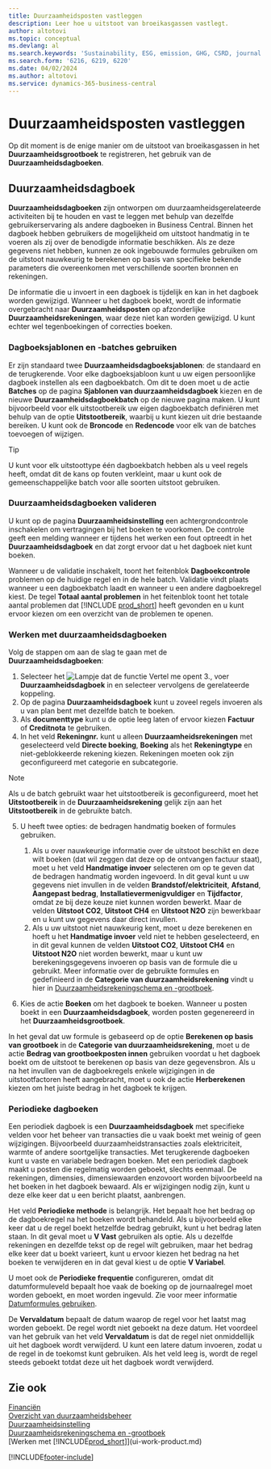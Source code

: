 ```yaml
---
title: Duurzaamheidsposten vastleggen
description: Leer hoe u uitstoot van broeikasgassen vastlegt.
author: altotovi
ms.topic: conceptual
ms.devlang: al
ms.search.keywords: 'Sustainability, ESG, emission, GHG, CSRD, journal'
ms.search.form: '6216, 6219, 6220'
ms.date: 04/02/2024
ms.author: altotovi
ms.service: dynamics-365-business-central
---
```


# <a name="how-to-record-sustainability-entries"></a>Duurzaamheidsposten vastleggen

Op dit moment is de enige manier om de uitstoot van broeikasgassen in het **Duurzaamheidsgrootboek** te registreren, het gebruik van de **Duurzaamheidsdagboeken**.   

## <a name="sustainability-journal"></a>Duurzaamheidsdagboek

**Duurzaamheidsdagboeken** zijn ontworpen om duurzaamheidsgerelateerde activiteiten bij te houden en vast te leggen met behulp van dezelfde gebruikerservaring als andere dagboeken in Business Central. Binnen het dagboek hebben gebruikers de mogelijkheid om uitstoot handmatig in te voeren als zij over de benodigde informatie beschikken. Als ze deze gegevens niet hebben, kunnen ze ook ingebouwde formules gebruiken om de uitstoot nauwkeurig te berekenen op basis van specifieke bekende parameters die overeenkomen met verschillende soorten bronnen en rekeningen. 

De informatie die u invoert in een dagboek is tijdelijk en kan in het dagboek worden gewijzigd. Wanneer u het dagboek boekt, wordt de informatie overgebracht naar **Duurzaamheidsposten** op afzonderlijke **Duurzaamheidsrekeningen**, waar deze niet kan worden gewijzigd. U kunt echter wel tegenboekingen of correcties boeken.  

### <a name="use-journal-templates-and-batches"></a>Dagboeksjablonen en -batches gebruiken

Er zijn standaard twee **Duurzaamheidsdagboeksjablonen**: de standaard en de terugkerende. Voor elke dagboeksjabloon kunt u uw eigen persoonlijke dagboek instellen als een dagboekbatch. Om dit te doen moet u de actie **Batches** op de pagina **Sjablonen van duurzaamheidsdagboek** kiezen en de nieuwe **Duurzaamheidsdagboekbatch** op de nieuwe pagina maken. U kunt bijvoorbeeld voor elk uitstootbereik uw eigen dagboekbatch definiëren met behulp van de optie **Uitstootbereik**, waarbij u kunt kiezen uit drie bestaande bereiken. U kunt ook de **Broncode** en **Redencode** voor elk van de batches toevoegen of wijzigen. 

>[!TIP]
>U kunt voor elk uitstoottype één dagboekbatch hebben als u veel regels heeft, omdat dit de kans op fouten verkleint, maar u kunt ook de gemeenschappelijke batch voor alle soorten uitstoot gebruiken.   

### <a name="validating-sustainability-journals"></a>Duurzaamheidsdagboeken valideren

U kunt op de pagina **Duurzaamheidsinstelling** een achtergrondcontrole inschakelen om vertragingen bij het boeken te voorkomen. De controle geeft een melding wanneer er tijdens het werken een fout optreedt in het **Duurzaamheidsdagboek** en dat zorgt ervoor dat u het dagboek niet kunt boeken.  

Wanneer u de validatie inschakelt, toont het feitenblok **Dagboekcontrole** problemen op de huidige regel en in de hele batch. Validatie vindt plaats wanneer u een dagboekbatch laadt en wanneer u een andere dagboekregel kiest. De tegel **Totaal aantal problemen** in het feitenblok toont het totale aantal problemen dat [!INCLUDE [prod_short](includes/prod_short.md)] heeft gevonden en u kunt ervoor kiezen om een overzicht van de problemen te openen. 

### <a name="work-with-sustainability-journals"></a>Werken met duurzaamheidsdagboeken

Volg de stappen om aan de slag te gaan met de **Duurzaamheidsdagboeken**:   

1. Selecteer het ![Lampje dat de functie Vertel me opent 3.](media/ui-search/search_small.png "Vertel me wat u wilt doen"), voer **Duurzaamheidsdagboek** in en selecteer vervolgens de gerelateerde koppeling. 
2. Op de pagina **Duurzaamheidsdagboek** kunt u zoveel regels invoeren als u van plan bent met dezelfde batch te boeken.  
3. Als **documenttype** kunt u de optie leeg laten of ervoor kiezen **Factuur** of **Creditnota** te gebruiken.  
4. In het veld **Rekeningnr.** kunt u alleen **Duurzaamheidsrekeningen** met geselecteerd veld **Directe boeking**, **Boeking** als het **Rekeningtype** en niet-geblokkeerde rekening kiezen. Rekeningen moeten ook zijn geconfigureerd met categorie en subcategorie.  

>[!NOTE]
>Als u de batch gebruikt waar het uitstootbereik is geconfigureerd, moet het **Uitstootbereik** in de **Duurzaamheidsrekening** gelijk zijn aan het **Uitstootbereik** in de gebruikte batch.  

5. U heeft twee opties: de bedragen handmatig boeken of formules gebruiken.   

    1. Als u over nauwkeurige informatie over de uitstoot beschikt en deze wilt boeken (dat wil zeggen dat deze op de ontvangen factuur staat), moet u het veld **Handmatige invoer** selecteren om op te geven dat de bedragen handmatig worden ingevoerd. In dit geval kunt u uw gegevens niet invullen in de velden **Brandstof/elektriciteit**, **Afstand**, **Aangepast bedrag**, **Installatievermenigvuldiger** en **Tijdfactor**, omdat ze bij deze keuze niet kunnen worden bewerkt. Maar de velden **Uitstoot CO2**, **Uitstoot CH4** en **Uitstoot N2O** zijn bewerkbaar en u kunt uw gegevens daar direct invullen. 
    2. Als u uw uitstoot niet nauwkeurig kent, moet u deze berekenen en hoeft u het **Handmatige invoer** veld niet te hebben geselecteerd, en in dit geval kunnen de velden **Uitstoot CO2**, **Uitstoot CH4** en **Uitstoot N2O** niet worden bewerkt, maar u kunt uw berekeningsgegevens invoeren op basis van de formule die u gebruikt. Meer informatie over de gebruikte formules en gedefinieerd in de **Categorie van duurzaamheidsrekening** vindt u hier in [Duurzaamheidsrekeningschema en -grootboek](finance-sustainability-accounts-ledger.md#account-categories).
    
7. Kies de actie **Boeken** om het dagboek te boeken. Wanneer u posten boekt in een **Duurzaamheidsdagboek**, worden posten gegenereerd in het **Duurzaamheidsgrootboek**. 

In het geval dat uw formule is gebaseerd op de optie **Berekenen op basis van grootboek** in de **Categorie van duurzaamheidsrekening**, moet u de actie **Bedrag van grootboekposten innen** gebruiken voordat u het dagboek boekt om de uitstoot te berekenen op basis van deze gegevensbron. Als u na het invullen van de dagboekregels enkele wijzigingen in de uitstootfactoren heeft aangebracht, moet u ook de actie **Herberekenen** kiezen om het juiste bedrag in het dagboek te krijgen.  

### <a name="recurring-journals"></a>Periodieke dagboeken

Een periodiek dagboek is een **Duurzaamheidsdagboek** met specifieke velden voor het beheer van transacties die u vaak boekt met weinig of geen wijzigingen. Bijvoorbeeld duurzaamheidstransacties zoals elektriciteit, warmte of andere soortgelijke transacties. Met terugkerende dagboeken kunt u vaste en variabele bedragen boeken. Met een periodiek dagboek maakt u posten die regelmatig worden geboekt, slechts eenmaal. De rekeningen, dimensies, dimensiewaarden enzovoort worden bijvoorbeeld na het boeken in het dagboek bewaard. Als er wijzigingen nodig zijn, kunt u deze elke keer dat u een bericht plaatst, aanbrengen. 

Het veld **Periodieke methode** is belangrijk. Het bepaalt hoe het bedrag op de dagboekregel na het boeken wordt behandeld. Als u bijvoorbeeld elke keer dat u de regel boekt hetzelfde bedrag gebruikt, kunt u het bedrag laten staan. In dit geval moet u **V Vast** gebruiken als optie. Als u dezelfde rekeningen en dezelfde tekst op de regel wilt gebruiken, maar het bedrag elke keer dat u boekt varieert, kunt u ervoor kiezen het bedrag na het boeken te verwijderen en in dat geval kiest u de optie **V Variabel**. 

U moet ook de **Periodieke frequentie** configureren, omdat dit datumformuleveld bepaalt hoe vaak de boeking op de journaalregel moet worden geboekt, en moet worden ingevuld. Zie voor meer informatie [Datumformules gebruiken](ui-enter-date-ranges.md#use-date-formulas).  

De **Vervaldatum** bepaalt de datum waarop de regel voor het laatst mag worden geboekt. De regel wordt niet geboekt na deze datum. Het voordeel van het gebruik van het veld **Vervaldatum** is dat de regel niet onmiddellijk uit het dagboek wordt verwijderd. U kunt een latere datum invoeren, zodat u de regel in de toekomst kunt gebruiken. Als het veld leeg is, wordt de regel steeds geboekt totdat deze uit het dagboek wordt verwijderd.  

## <a name="see-also"></a>Zie ook
[Financiën](finance.md)    
[Overzicht van duurzaamheidsbeheer](finance-manage-sustainability.md)   
[Duurzaamheidsinstelling](finance-sustainability-setup.md)   
[Duurzaamheidsrekeningschema en -grootboek](finance-sustainability-accounts-ledger.md)   
[Werken met [!INCLUDE[prod_short](includes/prod_short.md)]](ui-work-product.md)   

[!INCLUDE[footer-include](includes/footer-banner.md)]

